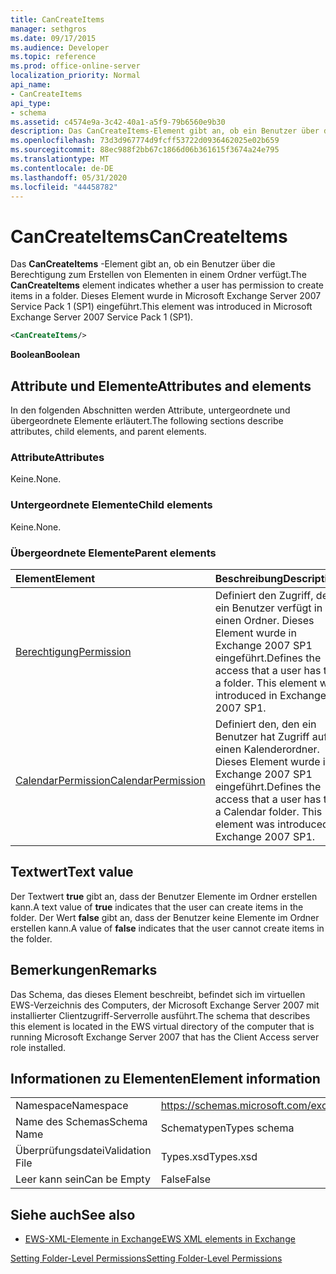 ```yaml
---
title: CanCreateItems
manager: sethgros
ms.date: 09/17/2015
ms.audience: Developer
ms.topic: reference
ms.prod: office-online-server
localization_priority: Normal
api_name:
- CanCreateItems
api_type:
- schema
ms.assetid: c4574e9a-3c42-40a1-a5f9-79b6560e9b30
description: Das CanCreateItems-Element gibt an, ob ein Benutzer über die Berechtigung zum Erstellen von Elementen in einem Ordner verfügt. Dieses Element wurde in Microsoft Exchange Server 2007 Service Pack 1 (SP1) eingeführt.
ms.openlocfilehash: 73d3d967774d9fcff53722d0936462025e02b659
ms.sourcegitcommit: 88ec988f2bb67c1866d06b361615f3674a24e795
ms.translationtype: MT
ms.contentlocale: de-DE
ms.lasthandoff: 05/31/2020
ms.locfileid: "44458782"
---
```

# <a name="cancreateitems"></a><span data-ttu-id="263fd-104">CanCreateItems</span><span class="sxs-lookup"><span data-stu-id="263fd-104">CanCreateItems</span></span>

<span data-ttu-id="263fd-105">Das **CanCreateItems** -Element gibt an, ob ein Benutzer über die Berechtigung zum Erstellen von Elementen in einem Ordner verfügt.</span><span class="sxs-lookup"><span data-stu-id="263fd-105">The **CanCreateItems** element indicates whether a user has permission to create items in a folder.</span></span> <span data-ttu-id="263fd-106">Dieses Element wurde in Microsoft Exchange Server 2007 Service Pack 1 (SP1) eingeführt.</span><span class="sxs-lookup"><span data-stu-id="263fd-106">This element was introduced in Microsoft Exchange Server 2007 Service Pack 1 (SP1).</span></span> 
  
```xml
<CanCreateItems/>
```

 <span data-ttu-id="263fd-107">**Boolean**</span><span class="sxs-lookup"><span data-stu-id="263fd-107">**Boolean**</span></span>
## <a name="attributes-and-elements"></a><span data-ttu-id="263fd-108">Attribute und Elemente</span><span class="sxs-lookup"><span data-stu-id="263fd-108">Attributes and elements</span></span>

<span data-ttu-id="263fd-109">In den folgenden Abschnitten werden Attribute, untergeordnete und übergeordnete Elemente erläutert.</span><span class="sxs-lookup"><span data-stu-id="263fd-109">The following sections describe attributes, child elements, and parent elements.</span></span>
  
### <a name="attributes"></a><span data-ttu-id="263fd-110">Attribute</span><span class="sxs-lookup"><span data-stu-id="263fd-110">Attributes</span></span>

<span data-ttu-id="263fd-111">Keine.</span><span class="sxs-lookup"><span data-stu-id="263fd-111">None.</span></span>
  
### <a name="child-elements"></a><span data-ttu-id="263fd-112">Untergeordnete Elemente</span><span class="sxs-lookup"><span data-stu-id="263fd-112">Child elements</span></span>

<span data-ttu-id="263fd-113">Keine.</span><span class="sxs-lookup"><span data-stu-id="263fd-113">None.</span></span>
  
### <a name="parent-elements"></a><span data-ttu-id="263fd-114">Übergeordnete Elemente</span><span class="sxs-lookup"><span data-stu-id="263fd-114">Parent elements</span></span>

|<span data-ttu-id="263fd-115">**Element**</span><span class="sxs-lookup"><span data-stu-id="263fd-115">**Element**</span></span>|<span data-ttu-id="263fd-116">**Beschreibung**</span><span class="sxs-lookup"><span data-stu-id="263fd-116">**Description**</span></span>|
|:-----|:-----|
|[<span data-ttu-id="263fd-117">Berechtigung</span><span class="sxs-lookup"><span data-stu-id="263fd-117">Permission</span></span>](permission.md) <br/> |<span data-ttu-id="263fd-p103">Definiert den Zugriff, den ein Benutzer verfügt in einen Ordner. Dieses Element wurde in Exchange 2007 SP1 eingeführt.</span><span class="sxs-lookup"><span data-stu-id="263fd-p103">Defines the access that a user has to a folder. This element was introduced in Exchange 2007 SP1.</span></span>  <br/> |
|[<span data-ttu-id="263fd-120">CalendarPermission</span><span class="sxs-lookup"><span data-stu-id="263fd-120">CalendarPermission</span></span>](calendarpermission.md) <br/> |<span data-ttu-id="263fd-p104">Definiert den, den ein Benutzer hat Zugriff auf einen Kalenderordner. Dieses Element wurde in Exchange 2007 SP1 eingeführt.</span><span class="sxs-lookup"><span data-stu-id="263fd-p104">Defines the access that a user has to a Calendar folder. This element was introduced in Exchange 2007 SP1.</span></span>  <br/> |
   
## <a name="text-value"></a><span data-ttu-id="263fd-123">Textwert</span><span class="sxs-lookup"><span data-stu-id="263fd-123">Text value</span></span>

<span data-ttu-id="263fd-124">Der Textwert **true** gibt an, dass der Benutzer Elemente im Ordner erstellen kann.</span><span class="sxs-lookup"><span data-stu-id="263fd-124">A text value of **true** indicates that the user can create items in the folder.</span></span> <span data-ttu-id="263fd-125">Der Wert **false** gibt an, dass der Benutzer keine Elemente im Ordner erstellen kann.</span><span class="sxs-lookup"><span data-stu-id="263fd-125">A value of **false** indicates that the user cannot create items in the folder.</span></span> 
  
## <a name="remarks"></a><span data-ttu-id="263fd-126">Bemerkungen</span><span class="sxs-lookup"><span data-stu-id="263fd-126">Remarks</span></span>

<span data-ttu-id="263fd-127">Das Schema, das dieses Element beschreibt, befindet sich im virtuellen EWS-Verzeichnis des Computers, der Microsoft Exchange Server 2007 mit installierter Clientzugriff-Serverrolle ausführt.</span><span class="sxs-lookup"><span data-stu-id="263fd-127">The schema that describes this element is located in the EWS virtual directory of the computer that is running Microsoft Exchange Server 2007 that has the Client Access server role installed.</span></span>
  
## <a name="element-information"></a><span data-ttu-id="263fd-128">Informationen zu Elementen</span><span class="sxs-lookup"><span data-stu-id="263fd-128">Element information</span></span>

|||
|:-----|:-----|
|<span data-ttu-id="263fd-129">Namespace</span><span class="sxs-lookup"><span data-stu-id="263fd-129">Namespace</span></span>  <br/> |https://schemas.microsoft.com/exchange/services/2006/types  <br/> |
|<span data-ttu-id="263fd-130">Name des Schemas</span><span class="sxs-lookup"><span data-stu-id="263fd-130">Schema Name</span></span>  <br/> |<span data-ttu-id="263fd-131">Schematypen</span><span class="sxs-lookup"><span data-stu-id="263fd-131">Types schema</span></span>  <br/> |
|<span data-ttu-id="263fd-132">Überprüfungsdatei</span><span class="sxs-lookup"><span data-stu-id="263fd-132">Validation File</span></span>  <br/> |<span data-ttu-id="263fd-133">Types.xsd</span><span class="sxs-lookup"><span data-stu-id="263fd-133">Types.xsd</span></span>  <br/> |
|<span data-ttu-id="263fd-134">Leer kann sein</span><span class="sxs-lookup"><span data-stu-id="263fd-134">Can be Empty</span></span>  <br/> |<span data-ttu-id="263fd-135">False</span><span class="sxs-lookup"><span data-stu-id="263fd-135">False</span></span>  <br/> |
   
## <a name="see-also"></a><span data-ttu-id="263fd-136">Siehe auch</span><span class="sxs-lookup"><span data-stu-id="263fd-136">See also</span></span>



- [<span data-ttu-id="263fd-137">EWS-XML-Elemente in Exchange</span><span class="sxs-lookup"><span data-stu-id="263fd-137">EWS XML elements in Exchange</span></span>](ews-xml-elements-in-exchange.md)


[<span data-ttu-id="263fd-138">Setting Folder-Level Permissions</span><span class="sxs-lookup"><span data-stu-id="263fd-138">Setting Folder-Level Permissions</span></span>](https://msdn.microsoft.com/library/c7530e86-5112-401c-b10a-9c054ae59f07%28Office.15%29.aspx)

